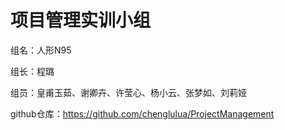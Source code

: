 # 项目管理实训小组

组名：人形N95

组长：程璐

组员：皇甫玉茹、谢卿卉、许莹心、杨小云、张梦如、刘莉娅

github仓库：https://github.com/chenglulua/ProjectManagement
